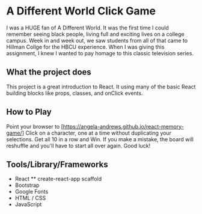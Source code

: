 # A Different World Click Game

I was a HUGE fan of A Different World. It was the first time I could remember seeing black people, living full and exciting lives on a college campus. Week in and week out, we saw students from all of that came to Hillman Collge for the HBCU experience.  When I was giving this assignment, I knew I wanted to pay homage to this classic television series.

##  What the project does
This project is a great introduction to React. It using many of the basic React building blocks like props, classes, and onClick events. 

## How to Play
Point your browser to [https://angela-andrews.github.io/react-memory-game/]
Click on a character, one at a time without duplicating your selections. Get all 10 in a row and Win. If you make a mistake, the board will reshuffle and you'll have to start all over again. Good luck!


## Tools/Library/Frameworks
* React
** create-react-app scaffold
* Bootstrap
* Google Fonts
* HTML / CSS
* JavaScript

